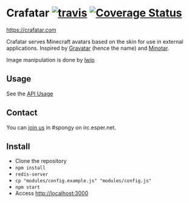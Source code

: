 # Crafatar [![travis](https://api.travis-ci.org/Jake0oo0/crafatar.svg)](https://travis-ci.org/Jake0oo0/crafatar/) [![Coverage Status](https://img.shields.io/coveralls/Jake0oo0/crafatar.svg)](https://coveralls.io/r/Jake0oo0/crafatar)

https://crafatar.com

Crafatar serves Minecraft avatars based on the skin for use in external applications.
Inspired by [Gravatar](https://gravatar.com) (hence the name) and [Minotar](https://minotar.net).

Image manipulation is done by [lwip](https://github.com/EyalAr/lwip)

## Usage

See the [API Usage](https://crafatar.com)

## Contact

You can [join us](https://webchat.esper.net/?channels=spongy) in #spongy on irc.esper.net.

## Install

* Clone the repository
* `npm install`
* `redis-server`
* `cp "modules/config.example.js" "modules/config.js"`
* `npm start`
* Access [http://localhost:3000](http://localhost:3000)
